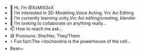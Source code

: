 - 👋 Hi, I’m @XxMilli3xX
- 👀 I’m interested in 3D-Modeling,Voice Acting, Vrc Avi Editing
- 🌱 I’m currently learning unity,Vrc Avi editing/creating, blender
- 💞️ I’m looking to collaborate on anything really...
- 📫 How to reach me ask...
- 😄 Pronouns: She/Her, They/Them
- ⚡ Fun fact:The <itochondria is the powerhouse of the cell...
- Bean~
<!---
XxMilli3xX/XxMilli3xX is a ✨ special ✨ repository because its `README.md` (this file) appears on your GitHub profile.
You can click the Preview link to take a look at your changes.
--->
